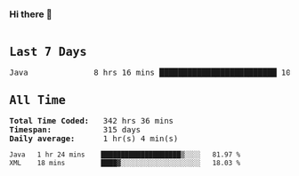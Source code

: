 ### Hi there 👋

<!--WakaTime-Start-->
<pre><h2>Last 7 Days</h2>Java              8 hrs 16 mins █████████████████████████ 100.00 %</br><h2>All Time</h2><strong>Total Time Coded:   </strong>342 hrs 36 mins</br><strong>Timespan:           </strong>315 days</br><strong>Daily average:      </strong>1 hr(s) 4 min(s)</pre>
<!--WakaTime-End-->

<!--START_SECTION:waka-->

```txt
Java   1 hr 24 mins    ████████████████████▒░░░░   81.97 %
XML    18 mins         ████▓░░░░░░░░░░░░░░░░░░░░   18.03 %
```

<!--END_SECTION:waka-->

 <!-- waka-box start -->
 <!-- waka-box end -->
